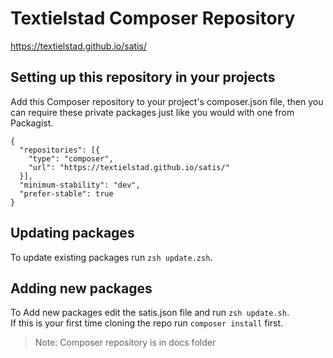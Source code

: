 # Textielstad Composer Repository

https://textielstad.github.io/satis/

## Setting up this repository in your projects

Add this Composer repository to your project's composer.json file, then you can require these private packages just like you would with one from Packagist.

```
{
  "repositories": [{
    "type": "composer",
    "url": "https://textielstad.github.io/satis/"
  }],
  "minimum-stability": "dev",
  "prefer-stable": true
}
```

## Updating packages
To update existing packages run `zsh update.zsh`.

## Adding new packages
To Add new packages edit the satis.json file and run `zsh update.sh`.  
If this is your first time cloning the repo run `composer install` first.

> Note: Composer repository is in docs folder
